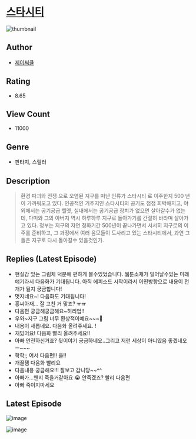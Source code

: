 # [스타시티](https://comic.naver.com/bestChallenge/list?titleId=810161)
![thumbnail](https://image-comic.pstatic.net/user_contents_data/challenge_comic/2023/05/24/199980/upload_7306583745584587573_480x623.jpeg)

## Author
- [제이써클](https://comic.naver.com/artistTitle?id=199980)

## Rating
- 8.65

## View Count
- 11000

## Genre
- 판타지, 스릴러

## Description
> 환경 파괴와 전쟁 으로 오염된 지구를 떠난 인류가 스타시티 로 이주한지 500 년이 가까워오고 있다. 인공적인 거주지인 스타시티의 공기도 점점 희박해지고, 야외에서는 공기공급 헬멧, 실내에서는 공기공급 장치가 없으면 살아갈수가 없는데, 다미와 그의 아버지 역시 하루하루 지구로 돌아가기를 간절히 바라며 살아가고 있다. 정부는 지구의 자연 정화기간 500년이 끝나가면서 서서히 지구로의 이주를 준비하고, 그 과정에서 여러 음모들이 도사리고 있는 스타시티에서, 과연 그들은 지구로 다시 돌아갈수 있을것인가.

## Replies (Latest Episode)
- 현실감 있는 그림체 덕분에 편하게 볼수있었습니다. 웹툰소재가 일어날수있는 미래얘기라서 다음화가 기대됩니다. 아직 에피소드 시작이라서 어떤방향으로 내용이 전개가 뒬지 궁금합니다!
- 멋지네요~! 다음화도 기대됩니다!
- 홍씨아재... 잘 고친 거 맞죠? ㅠㅠ
- 다음편 궁금해궁금해요~허리업!!
- 우와~지구 그림 너무 환상적이예요~~~🤩
- 내용이 새롭네요. 다음화 올려주세요. !
- 재밌어요! 다음화 빨리 올려주세요!!
- 아빠 안전하신거죠? 뒷이야기 궁금하네요..그리고 저런 세상이 아니였음 좋겠네오ㅡ~~~
- 학학;; 어서 다음편!! 을!!
- 개꿀잼 다음화 빨리요
- 다음내용 궁금해요!!! 잘보고 갑니당~~^^
- 아빠가...왠지 죽을거같아요 😭 안죽겠죠? 빨리 다음편
- 아빠 죽이지마세요

## Latest Episode
![image](https://image-comic.pstatic.net/user_contents_data/challenge_comic/2023/05/23/199980/upload_3558743541640487472.jpeg)

![image](https://image-comic.pstatic.net/user_contents_data/challenge_comic/2023/05/23/199980/upload_7003158118686798905.jpeg)
